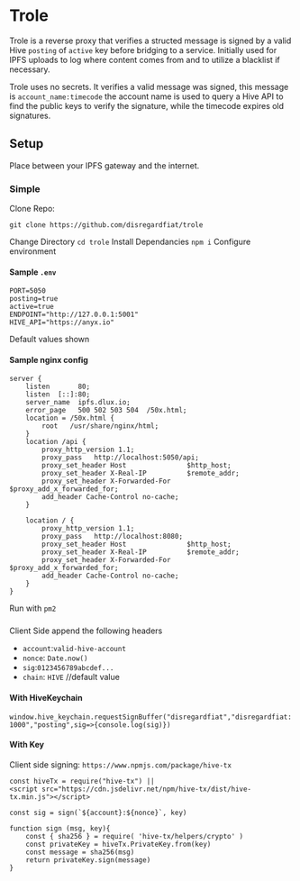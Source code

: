 # Trole

Trole is a reverse proxy that verifies a structed message is signed by a valid Hive `posting` of `active` key before bridging to a service. Initially used for IPFS uploads to log where content comes from and to utilize a blacklist if necessary.

Trole uses no secrets. It verifies a valid message was signed, this message is `account_name:timecode` the account name is used to query a Hive API to find the public keys to verify the signature, while the timecode expires old signatures. 

## Setup

Place between your IPFS gateway and the internet.

### Simple

Clone Repo:

`git clone https://github.com/disregardfiat/trole`

Change Directory `cd trole`
Install Dependancies `npm i`
Configure environment

#### Sample `.env`

```
PORT=5050
posting=true
active=true
ENDPOINT="http://127.0.0.1:5001"
HIVE_API="https://anyx.io"
```

Default values shown

#### Sample nginx config

```
server {
    listen       80;
    listen  [::]:80;
    server_name  ipfs.dlux.io;
    error_page   500 502 503 504  /50x.html;
    location = /50x.html {
        root   /usr/share/nginx/html;
    }
    location /api {
        proxy_http_version 1.1;
        proxy_pass   http://localhost:5050/api;
        proxy_set_header Host               $http_host;
        proxy_set_header X-Real-IP          $remote_addr;
        proxy_set_header X-Forwarded-For    $proxy_add_x_forwarded_for;
        add_header Cache-Control no-cache;
    }

    location / {
        proxy_http_version 1.1;
        proxy_pass   http://localhost:8080;
        proxy_set_header Host               $http_host;
        proxy_set_header X-Real-IP          $remote_addr;
        proxy_set_header X-Forwarded-For    $proxy_add_x_forwarded_for;
        add_header Cache-Control no-cache;
    }
}
```
Run with `pm2`

###

Client Side append the following headers

* `account`:`valid-hive-account`
* `nonce`: `Date.now()`
* `sig`:`0123456789abcdef...`
* `chain`: `HIVE` //default value

#### With HiveKeychain
`window.hive_keychain.requestSignBuffer("disregardfiat","disregardfiat:1000","posting",sig=>{console.log(sig)})`

#### With Key
Client side signing:
`https://www.npmjs.com/package/hive-tx`
```
const hiveTx = require("hive-tx") || 
<script src="https://cdn.jsdelivr.net/npm/hive-tx/dist/hive-tx.min.js"></script>

const sig = sign(`${account}:${nonce}`, key)

function sign (msg, key){
    const { sha256 } = require( 'hive-tx/helpers/crypto' )
    const privateKey = hiveTx.PrivateKey.from(key)
    const message = sha256(msg)
    return privateKey.sign(message)
}
```
